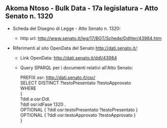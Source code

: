 ## Akoma Ntoso - Bulk Data - 17a legislatura - Atto Senato n. 1320 ##

* Scheda del Disegno di Legge - Atto Senato n. 1320:
	* http url: http://www.senato.it/leg/17/BGT/Schede/Ddliter/43984.htm

* Riferimenti al sito OpenData del Senato http://dati.senato.it/:
	* Link OpenData: http://dati.senato.it/ddl/43984
	* Query SPARQL per i documenti relativi all'Atto Senato:

        PREFIX osr: <http://dati.senato.it/osr/>  
		SELECT DISTINCT ?testoPresentato ?testoApprovato  
		WHERE  
		{  
		    ?ddl a osr:Ddl.  
		    ?ddl osr:idFase 1320 .  
		    OPTIONAL { ?ddl osr:testoPresentato ?testoPresentato }  
		    OPTIONAL { ?ddl osr:testoApprovato ?testoApprovato }  
		}
		